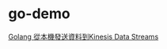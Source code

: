 # go-demo
[Golang 從本機發送資料到Kinesis Data Streams](https://matthung0807.blogspot.com/2021/12/go-localhost-put-data-to-kinesis-data-streams.html)
